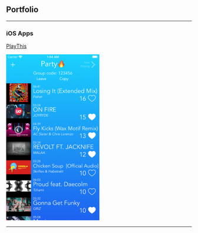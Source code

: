 ## Portfolio

---

### iOS Apps

[PlayThis](/playthis)

<img src="images/playthis/playlist.png" style="width: 253px; height: 450px;"/>

---






